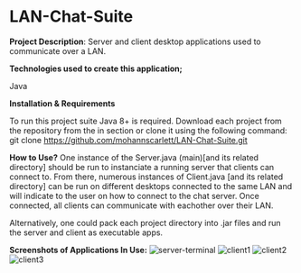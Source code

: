 # LAN-Chat-Suite

**Project Description**:
Server and client desktop applications used to communicate over a LAN.

**Technologies used to create this application;**

Java

**Installation & Requirements**

To run this project suite Java 8+ is required.
Download each project from the repository from the in section or clone it using the following command:
git clone https://github.com/mohannscarlett/LAN-Chat-Suite.git

**How to Use?**
One instance of the Server.java (main)[and its related directory] should be run to instanciate a running server that clients can connect to. From there, numerous instances of Client.java [and its related directory] can be run on different desktops connected to the same LAN and will indicate to the user on how to connect to the chat server. Once connected, all clients can communicate with eachother over their LAN.

Alternatively, one could pack each project directory into .jar files and run the server and client as executable apps.

**Screenshots of Applications In Use:**
![server-terminal](https://user-images.githubusercontent.com/123710621/215257075-bba3d169-9dd5-451b-982a-e1edcfbb763d.png)
![client1](https://user-images.githubusercontent.com/123710621/215257078-cbb222e2-e096-4b25-ad97-8fb195d34d9f.png)
![client2](https://user-images.githubusercontent.com/123710621/215257080-51b5571c-0dcb-4892-a0b9-4a4eeca5c021.png)
![client3](https://user-images.githubusercontent.com/123710621/215257083-442ca292-e811-41d3-b151-9267b07dee99.png)
